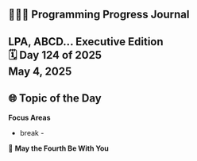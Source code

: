 ## 👩🏻‍💻 Programming Progress Journal  
LPA, ABCD...
**Executive Edition**  
🗓️ Day 124 of 2025  
May 4, 2025
---

## 🌐 Topic of the Day  
**Focus Areas** 

- break -

🔮 **May the Fourth Be With You**